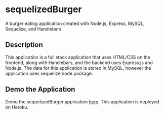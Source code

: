 # sequelizedBurger
A burger eating application created with Node.js, Express, MySQL, Sequelize, and Handlebars

## Description
This application is a full stack application that uses HTML/CSS on the frontend, along with Handlebars, and the backend uses Express.js and Node.js. The data for this application is stored in MySQL, however the application uses sequelize node package.

## Demo the Application
Demo the sequelizedBurger application [here](https://salty-scrubland-18618.herokuapp.com/api/all). This application is deployed on Heroku.

